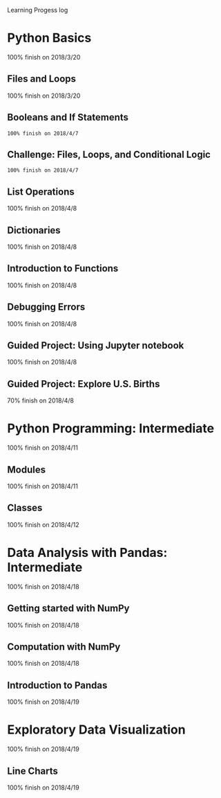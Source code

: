 Learning Progess log


# Python Basics
   100% finish on 2018/3/20
## Files and Loops
   100% finish on 2018/3/20
## Booleans and If Statements
    100% finish on 2018/4/7
## Challenge: Files, Loops, and Conditional Logic
    100% finish on 2018/4/7
## List Operations
 100% finish on 2018/4/8
## Dictionaries
 100% finish on 2018/4/8
## Introduction to Functions
100% finish on 2018/4/8
## Debugging Errors
100% finish on 2018/4/8
## Guided Project: Using Jupyter notebook
100% finish on 2018/4/8
## Guided Project: Explore U.S. Births
70% finish on 2018/4/8
# Python Programming: Intermediate
100% finish on 2018/4/11
## Modules
100% finish on 2018/4/11
## Classes
100% finish on 2018/4/12
# Data Analysis with Pandas: Intermediate
100% finish on 2018/4/18
## Getting started with NumPy
100% finish on 2018/4/18
## Computation with NumPy
100% finish on 2018/4/18
## Introduction to Pandas
100% finish on 2018/4/19
# Exploratory Data Visualization
100% finish on 2018/4/19
## Line Charts
100% finish on 2018/4/19
